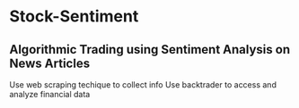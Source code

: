 # Stock-Sentiment
Algorithmic Trading using Sentiment Analysis on News Articles
-------------------------------------------------------------------
Use web scraping techique to collect info
Use backtrader to access and analyze financial data
